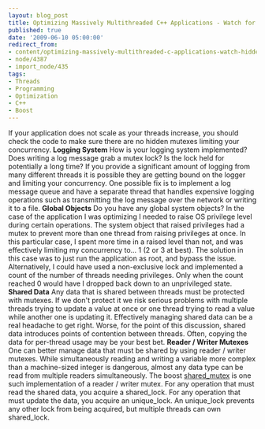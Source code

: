 ```yaml
---
layout: blog_post
title: Optimizing Massively Multithreaded C++ Applications - Watch for Hidden Mutexes
published: true
date: '2009-06-10 05:00:00'
redirect_from:
- content/optimizing-massively-multithreaded-c-applications-watch-hidden-mutexes
- node/4387
- import_node/435
tags:
- Threads
- Programming
- Optimization
- C++
- Boost
---
```


If your application does not scale as your threads increase, you should check the code to make sure there are no hidden mutexes limiting your concurrency. **Logging System** How is your logging system implemented? Does writing a log message grab a mutex lock? Is the lock held for potentially a long time? If you provide a significant amount of logging from many different threads it is possible they are getting bound on the logger and limiting your concurrency. One possible fix is to implement a log message queue and have a separate thread that handles expensive logging operations such as transmitting the log message over the network or writing it to a file. **Global Objects** Do you have any global system objects? In the case of the application I was optimizing I needed to raise OS privilege level during certain operations. The system object that raised privileges had a mutex to prevent more than one thread from raising privileges at once. In this particular case, I spent more time in a raised level than not, and was effectively limiting my concurrency to... 1 (2 or 3 at best). The solution in this case was to just run the application as root, and bypass the issue. Alternatively, I could have used a non-exclusive lock and implemented a count of the number of threads needing privileges. Only when the count reached 0 would have I dropped back down to an unprivileged state. **Shared Data** Any data that is shared between threads must be protected with mutexes. If we don't protect it we risk serious problems with multiple threads trying to update a value at once or one thread trying to read a value while another one is updating it. Effectively managing shared data can be a real headache to get right. Worse, for the point of this discussion, shared data introduces points of contention between threads. Often, copying the data for per-thread usage may be your best bet. **Reader / Writer Mutexes** One can better manage data that must be shared by using reader / writer mutexes. While simultaneously reading and writing a variable more complex than a machine-sized integer is dangerous, almost any data type can be read from multiple readers simultaneously. The boost [shared_mutex](http://www.boost.org/doc/libs/1_39_0/doc/html/thread/synchronization.html#thread.synchronization.mutex_types.shared_mutex) is one such implementation of a reader / writer mutex. For any operation that must read the shared data, you acquire a shared_lock. For any operation that must update the data, you acquire an unique_lock. An unique_lock prevents any other lock from being acquired, but multiple threads can own shared_lock.
